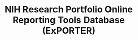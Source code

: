 ---
layout: default
description: ExPORTER is an open data dump of the National Institute of Health RePORTER
  database, which tracks administrative data on NIH funded projects. ExPORTER provides
  bulk administrative data found in RePORTER to the public for detailed analyses or
  to load into their own data systems. Generally, files for downloading are provided
  in CSV formats.
documentation: https://report.nih.gov/faqs
last_edit: Mon, 19 Jun 2023 16:48:45 GMT
location: https://reporter.nih.gov/exporter
open_access: 'TRUE'
shortname: exporter
tags:
- scholarly
- public funding
- USA
- health
- health policy
timeframe: 1970-2022
title: NIH Research Portfolio Online Reporting Tools Database (ExPORTER)
uuid: 238115c4-c92a-4984-ada6-0e16cce996de
versioning: 'FALSE'
---